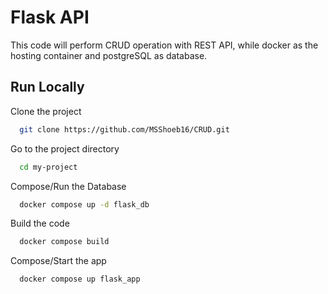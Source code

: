 
# Flask API

This code will perform CRUD operation with REST API, while docker as the hosting container and postgreSQL as database.


## Run Locally

Clone the project

```bash
  git clone https://github.com/MSShoeb16/CRUD.git
```

Go to the project directory

```bash
  cd my-project
```

Compose/Run the Database

```bash
  docker compose up -d flask_db
```

Build the code

```bash
  docker compose build
```
Compose/Start the app

```bash
  docker compose up flask_app
```


